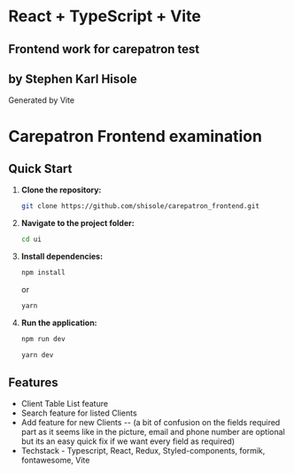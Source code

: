 # React + TypeScript + Vite

## Frontend work for carepatron test
## by Stephen Karl Hisole

Generated by Vite


# Carepatron Frontend examination

## Quick Start

1. **Clone the repository:**

    ```bash
    git clone https://github.com/shisole/carepatron_frontend.git
    ```

2. **Navigate to the project folder:**

    ```bash
    cd ui
    ```

3. **Install dependencies:**

    ```bash
    npm install
    ```
    or 
    ```bash
    yarn
    ```

5. **Run the application:**

    ```bash
    npm run dev
    ```
    ```bash
    yarn dev
    ```

## Features

- Client Table List feature
- Search feature for listed Clients
- Add feature for new Clients -- (a bit of confusion on the fields required part as it seems like in the picture, email and phone number are optional but its an easy quick fix if we want every field as required)
- Techstack - Typescript, React, Redux, Styled-components, formik, fontawesome, Vite
